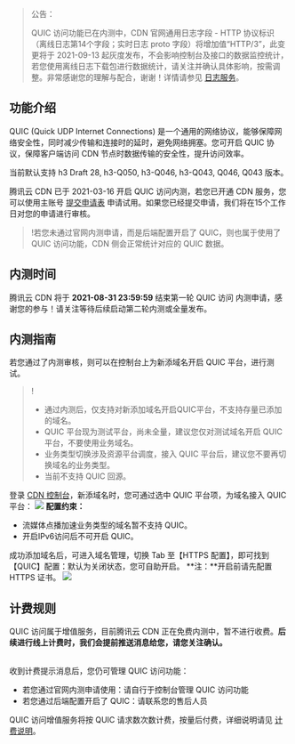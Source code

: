 <blockquote class="d-mod-alarm">
              <div class="d-mod-title d-alarm-title">
                <i class="d-icon-alarm"></i>公告：
              </div>
               <p>QUIC 访问功能已在内测中，CDN 官网通用日志字段 - HTTP 协议标识（离线日志第14个字段；实时日志 proto 字段）将增加值“HTTP/3”，此变更将于 2021-09-13 起灰度发布，不会影响控制台及接口的数据监控统计，若您使用离线日志下载包进行数据统计，请关注并确认具体影响，按需调整。非常感谢您的理解与配合，谢谢！详情请参见 <a href="https://cloud.tencent.com/document/product/228/42136">日志服务</a>。</p>
            </blockquote>



## 功能介绍

QUIC (Quick UDP Internet Connections) 是一个通用的网络协议，能够保障网络安全性，同时减少传输和连接时的延时，避免网络拥塞。您可开启 QUIC 协议，保障客户端访问 CDN 节点时数据传输的安全性，提升访问效率。

当前默认支持 h3 Draft 28, h3-Q050, h3-Q046, h3-Q043, Q046, Q043 版本。

腾讯云 CDN 已于 2021-03-16 开启 QUIC 访问内测，若您已开通 CDN 服务，您可以使用主账号 [提交申请表](https://cloud.tencent.com/apply/p/2j0i34wqyw8) 申请试用。如果您已经提交申请，我们将在15个工作日对您的申请进行审核。

> !若您未通过官网内测申请，而是后端配置开启了 QUIC，则也属于使用了 QUIC 访问功能，CDN 侧会正常统计对应的 QUIC 数据。

## 内测时间

腾讯云 CDN 将于 **2021-08-31 23:59:59** 结束第一轮 QUIC 访问 内测申请，感谢您的参与！请关注等待后续启动第二轮内测或全量发布。

## 内测指南

若您通过了内测审核，则可以在控制台上为新添域名开启 QUIC 平台，进行测试。

> !
> - 通过内测后，仅支持对新添加域名开启QUIC平台，不支持存量已添加的域名。
> - QUIC 平台现为测试平台，尚未全量，建议您仅对测试域名开启 QUIC 平台，不要使用业务域名。
> - 业务类型切换涉及资源平台调度，接入 QUIC 平台后，建议您不要再切换域名的业务类型。
> - 当前不支持 QUIC 回源。

登录 [CDN 控制台](https://console.cloud.tencent.com/cdn)，新添域名时，您可通过选中 QUIC 平台项，为域名接入 QUIC 平台：
![](https://main.qcloudimg.com/raw/cb7d9ab0a9026574363f7308047c04c6.png)
**配置约束：**

- 流媒体点播加速业务类型的域名暂不支持 QUIC。
- 开启IPv6访问后不可开启 QUIC。

成功添加域名后，可进入域名管理，切换 Tab 至【HTTPS 配置】，即可找到【QUIC】配置：默认为关闭状态，您可自助开启。
**注：**开启前请先配置 HTTPS 证书。
![](https://main.qcloudimg.com/raw/b90da5a37968a594ed9c81768fb72ab5.png)



## 计费规则

QUIC 访问属于增值服务，目前腾讯云 CDN 正在免费内测中，暂不进行收费。**后续进行线上计费时，我们会提前推送消息给您，请您关注确认。**<br><br>

收到计费提示消息后，您仍可管理 QUIC 访问功能：

- 若您通过官网内测申请使用：请自行于控制台管理 QUIC 访问功能
- 若您通过后端配置开启了 QUIC：请联系您的售后人员

QUIC 访问增值服务将按 QUIC 请求数次数计费，按量后付费，详细说明请见 [计费说明](https://cloud.tencent.com/document/product/228/2949)。
